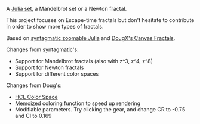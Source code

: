 A [Julia set](http://paulbourke.net/fractals/juliaset/), a Mandelbrot set or a Newton fractal. 

This project focuses on Escape-time fractals but don't hesitate to contribute in order to show more types of fractals.


Based on [syntagmatic zoomable Julia](http://bl.ocks.org/3736720) and [DougX's Canvas Fractals](http://dougx.net/fractals/fractals.html).

Changes from syntagmatic's: 
* Support for Mandelbrot fractals (also with z^3, z^4, z^8)
* Support for Newton fractals
* Support for different color spaces

Changes from Doug's:

* [HCL Color Space](http://bl.ocks.org/3014589)
* [Memoized](http://underscorejs.org/#memoize) coloring function to speed up rendering
* Modifiable parameters. Try clicking the gear, and change CR to -0.75 and CI to 0.169
